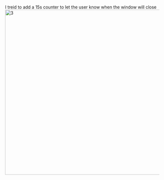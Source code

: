 I treid to add a 15s counter to let the user know when the window will close
<img width="537" alt="3" src="https://user-images.githubusercontent.com/70995581/188666061-ff701148-f0c4-4f42-a3ae-f96be8c71e17.png">
